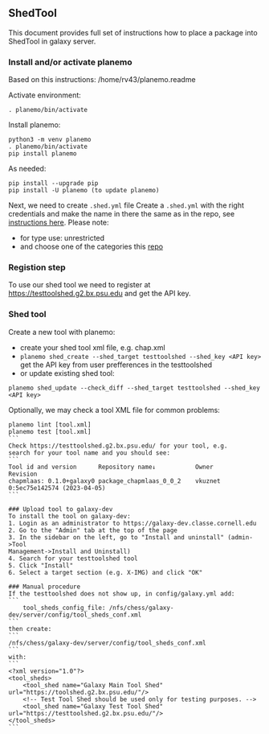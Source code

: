 ## ShedTool

This document provides full set of instructions how to place a package
into ShedTool in galaxy server.

### Install and/or activate planemo
Based on this instructions: /home/rv43/planemo.readme

Activate environment:
```
. planemo/bin/activate
```

Install planemo:
```
python3 -m venv planemo
. planemo/bin/activate
pip install planemo
```
As needed:
```
pip install --upgrade pip
pip install -U planemo (to update planemo)
```

Next, we need to create `.shed.yml` file
Create a `.shed.yml` with the right credentials and
make the name in there the same as in the repo,
see [instructions here](https://galaxy-iuc-standards.readthedocs.io/en/latest/best_practices/shed_yml.html). Please note:
- for type use: unrestricted
- and choose one of the categories this [repo](https://testtoolshed.g2.bx.psu.edu/repository)

### Registion step
To use our shed tool we need to register at
https://testtoolshed.g2.bx.psu.edu
and get the API key.

### Shed tool
Create a new tool with planemo:
- create your shed tool xml file, e.g. chap.xml
- `planemo shed_create --shed_target testtoolshed --shed_key <API key>`
get the API key from user prefferences in the testtoolshed
- or update existing shed tool:
```
planemo shed_update --check_diff --shed_target testtoolshed --shed_key <API key>
```

Optionally, we may check a tool XML file for common problems:
````
planemo lint [tool.xml]
planemo test [tool.xml]
```
Check https://testtoolshed.g2.bx.psu.edu/ for your tool, e.g.
search for your tool name and you should see:
```
Tool id and version      Repository name↓           Owner       Revision
chapmlaas: 0.1.0+galaxy0 package_chapmlaas_0_0_2    vkuznet     0:5ec75e142574 (2023-04-05)
```

### Upload tool to galaxy-dev
To install the tool on galaxy-dev:
1. Login as an administrator to https://galaxy-dev.classe.cornell.edu
2. Go to the "Admin" tab at the top of the page
3. In the sidebar on the left, go to "Install and uninstall" (admin->Tool
Management->Install and Uninstall)
4. Search for your testtoolshed tool
5. Click "Install"
6. Select a target section (e.g. X-IMG) and click "OK"

### Manual procedure
If the testtoolshed does not show up, in config/galaxy.yml add:
```
    tool_sheds_config_file: /nfs/chess/galaxy-dev/server/config/tool_sheds_conf.xml
```
then create:
```
/nfs/chess/galaxy-dev/server/config/tool_sheds_conf.xml
```
with:
```
<?xml version="1.0"?>
<tool_sheds>
    <tool_shed name="Galaxy Main Tool Shed" url="https://toolshed.g2.bx.psu.edu/"/>
    <!-- Test Tool Shed should be used only for testing purposes. -->
    <tool_shed name="Galaxy Test Tool Shed" url="https://testtoolshed.g2.bx.psu.edu/"/>
</tool_sheds>
```
